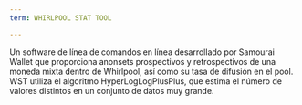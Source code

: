 ```yaml
---
term: WHIRLPOOL STAT TOOL

---
```

Un software de línea de comandos en línea desarrollado por Samourai Wallet que proporciona anonsets prospectivos y retrospectivos de una moneda mixta dentro de Whirlpool, así como su tasa de difusión en el pool. WST utiliza el algoritmo HyperLogLogPlusPlus, que estima el número de valores distintos en un conjunto de datos muy grande.